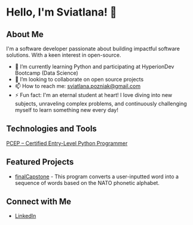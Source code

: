 # Hello, I'm Sviatlana! 👋

## About Me
I'm a software developer passionate about building impactful software solutions. With a keen interest in open-source.

- 🌱 I’m currently learning Python and participating at HyperionDev Bootcamp (Data Science)
- 👯 I’m looking to collaborate on open source projects
- 📫 How to reach me: [sviatlana.pozniak@gmail.com](mailto:sviatlana.pozniak@gmail.com)
- ⚡ Fun fact: I'm an eternal student at heart! I love diving into new subjects, unraveling complex problems, and continuously challenging myself to learn something new every day!

## Technologies and Tools
[PCEP – Certified Entry-Level Python Programmer](https://verify.openedg.org/?id=9prn.3Xsv.dDNP)


## Featured Projects
- [finalCapstone](https://github.com/sviatlanapoz/finalCapstone) - This program converts a user-inputted word into a sequence of words based on the NATO phonetic alphabet.

## Connect with Me
- [LinkedIn](https://www.linkedin.com/in/sviatlana-pozniak-98752488)
